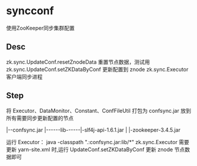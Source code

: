 syncconf
========

使用ZooKeeper同步集群配置

## Desc

zk.sync.UpdateConf.resetZnodeData  重置节点数据，测试用
zk.sync.UpdateConf.setZKDataByConf 更新配置到 znode
zk.sync.Executor 客户端同步进程


## Step

将 Executor、DataMonitor、Constant、ConfFileUtil 打包为 confsync.jar
放到所有需要同步更新配置的节点


|--confsync.jar
|------lib------|-slf4j-api-1.6.1.jar
|               |-zookeeper-3.4.5.jar

运行 Executor：
 java -classpath ".:confsync.jar:lib/*" zk.sync.Executor
需要更新 yarn-site.xml 时,运行 UpdateConf.setZKDataByConf 更新 znode 节点数据即可
